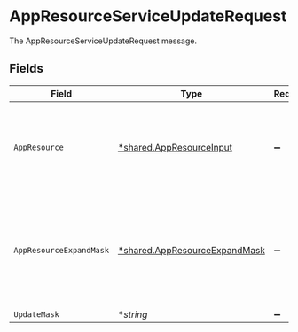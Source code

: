 # AppResourceServiceUpdateRequest

The AppResourceServiceUpdateRequest message.


## Fields

| Field                                                                                         | Type                                                                                          | Required                                                                                      | Description                                                                                   |
| --------------------------------------------------------------------------------------------- | --------------------------------------------------------------------------------------------- | --------------------------------------------------------------------------------------------- | --------------------------------------------------------------------------------------------- |
| `AppResource`                                                                                 | [*shared.AppResourceInput](../../../pkg/models/shared/appresourceinput.md)                    | :heavy_minus_sign:                                                                            | The app resource message is a single resource that can have entitlements.                     |
| `AppResourceExpandMask`                                                                       | [*shared.AppResourceExpandMask](../../../pkg/models/shared/appresourceexpandmask.md)          | :heavy_minus_sign:                                                                            | The app resource expand mask lets you get information about related objects from the request. |
| `UpdateMask`                                                                                  | **string*                                                                                     | :heavy_minus_sign:                                                                            | N/A                                                                                           |